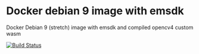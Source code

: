 # Docker debian 9 image with emsdk

Docker Debian 9 (stretch) image with emsdk and compiled opencv4 custom wasm


[![Build Status](https://travis-ci.com/diuis/docker-emsdk-opencv4-wasm-custom.svg?branch=master)](https://travis-ci.com/diuis/docker-emsdk-opencv4-wasm-custom)
